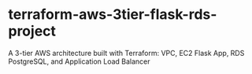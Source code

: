 # terraform-aws-3tier-flask-rds-project
A 3-tier AWS architecture built with Terraform: VPC, EC2 Flask App, RDS PostgreSQL, and Application Load Balancer
